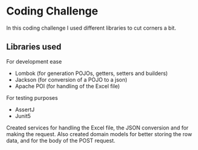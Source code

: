 # Coding Challenge

In this coding challenge I used different libraries to cut corners a bit.

## Libraries used

For development ease
* Lombok (for generation POJOs, getters, setters and builders)
* Jackson (for conversion of a POJO to a json)
* Apache POI (for handling of the Excel file)

For testing purposes
* AssertJ
* Junit5

Created services for handling the Excel file, the JSON conversion and for making the request.
Also created domain models for better storing the row data, and for the body of the POST request.